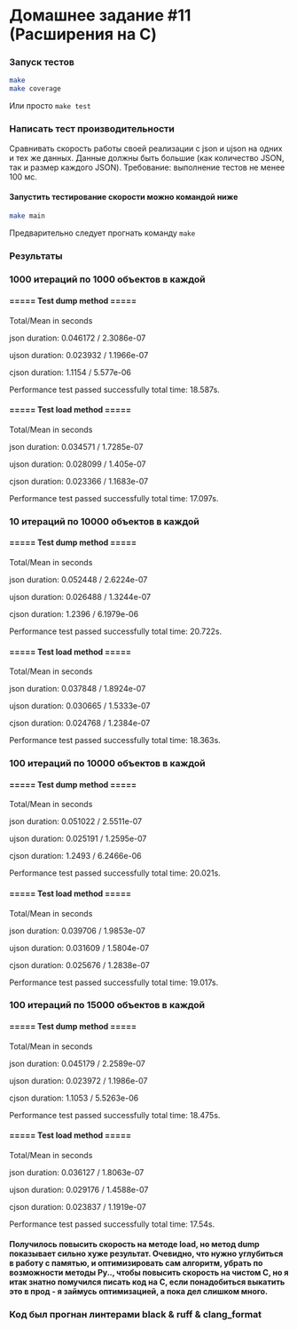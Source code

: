 # Домашнее задание #11 (Расширения на C)

### Запуск тестов
```bash
make
make coverage
```

Или просто ```make test```

### Написать тест производительности
Сравнивать скорость работы своей реализации с json и ujson на одних и тех же данных. Данные должны быть большие (как количество JSON, так и размер каждого JSON). Требование: выполнение тестов не менее 100 мс.

#### Запустить тестирование скорости можно командой ниже
```bash
make main
```
Предварительно следует прогнать команду ```make```

### Результаты
### 1000 итераций по 1000 объектов в каждой
#### ===== Test dump method =====
Total/Mean in seconds

json  duration: 0.046172 / 2.3086e-07

ujson duration: 0.023932 / 1.1966e-07

cjson duration: 1.1154 / 5.577e-06

Performance test passed successfully total time: 18.587s.

#### ===== Test load method =====
Total/Mean in seconds

json  duration: 0.034571 / 1.7285e-07

ujson duration: 0.028099 / 1.405e-07

cjson duration: 0.023366 / 1.1683e-07

Performance test passed successfully total time: 17.097s.

### 10 итераций по 10000 объектов в каждой
#### ===== Test dump method =====
Total/Mean in seconds

json  duration: 0.052448 / 2.6224e-07

ujson duration: 0.026488 / 1.3244e-07

cjson duration: 1.2396 / 6.1979e-06

Performance test passed successfully total time: 20.722s.

#### ===== Test load method =====
Total/Mean in seconds

json  duration: 0.037848 / 1.8924e-07

ujson duration: 0.030665 / 1.5333e-07

cjson duration: 0.024768 / 1.2384e-07

Performance test passed successfully total time: 18.363s.

### 100 итераций по 10000 объектов в каждой
#### ===== Test dump method =====
Total/Mean in seconds

json  duration: 0.051022 / 2.5511e-07

ujson duration: 0.025191 / 1.2595e-07

cjson duration: 1.2493 / 6.2466e-06

Performance test passed successfully total time: 20.021s.

#### ===== Test load method =====
Total/Mean in seconds

json  duration: 0.039706 / 1.9853e-07

ujson duration: 0.031609 / 1.5804e-07

cjson duration: 0.025676 / 1.2838e-07

Performance test passed successfully total time: 19.017s.

### 100 итераций по 15000 объектов в каждой
#### ===== Test dump method =====
Total/Mean in seconds

json  duration: 0.045179 / 2.2589e-07

ujson duration: 0.023972 / 1.1986e-07

cjson duration: 1.1053 / 5.5263e-06

Performance test passed successfully total time: 18.475s.

#### ===== Test load method =====
Total/Mean in seconds

json  duration: 0.036127 / 1.8063e-07

ujson duration: 0.029176 / 1.4588e-07

cjson duration: 0.023837 / 1.1919e-07

Performance test passed successfully total time: 17.54s.

#### Получилось повысить скорость на методе load, но метод dump показывает сильно хуже результат. Очевидно, что нужно углубиться в работу с памятью, и оптимизировать сам алгоритм, убрать по возможности методы Py.., чтобы повысить скорость на чистом C, но я итак знатно помучился писать код на C, если понадобиться выкатить это в прод - я займусь оптимизацией, а пока дел слишком много. 

### Код был прогнан линтерами black & ruff & clang_format
